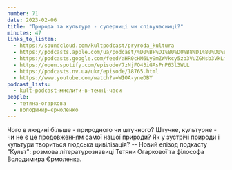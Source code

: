 ```yaml
---
number: 71
date: 2023-02-06
title: "Природа та культура - суперниці чи співучасниці?"
minutes: 47
links_to_listen:
  - https://soundcloud.com/kultpodcast/pryroda_kultura
  - https://podcasts.apple.com/ua/podcast/%D0%BF%D1%80%D0%B8%D1%80%D0%BE%D0%B4%D0%B0-%D1%82%D0%B0-%D0%BA%D1%83%D0%BB%D1%8C%D1%82%D1%83%D1%80%D0%B0-%D1%81%D1%83%D0%BF%D0%B5%D1%80%D0%BD%D0%B8%D1%86%D1%96-%D1%87%D0%B8-%D1%81%D0%BF%D1%96%D0%B2%D1%83%D1%87%D0%B0%D1%81%D0%BD%D0%B8%D1%86%D1%96/id1581339249?i=1000598257224
  - https://podcasts.google.com/feed/aHR0cHM6Ly9mZWVkcy5zb3VuZGNsb3VkLmNvbS91c2Vycy9zb3VuZGNsb3VkOnVzZXJzOjg5MjM3MjAyNy9zb3VuZHMucnNz/episode/dGFnOnNvdW5kY2xvdWQsMjAxMDp0cmFja3MvMTQ0MDg0ODg0Mg?sa=X&ved=0CAUQkfYCahcKEwjA7Ine6p_9AhUAAAAAHQAAAAAQAQ
  - https://open.spotify.com/episode/7zNjFO43iGAsPnP63l3WLL
  - https://podcasts.nv.ua/ukr/episode/18765.html
  - https://www.youtube.com/watch?v=WIOA-yneDBY
podcast_lists:
  - kult-podcast-мислити-в-темні-часи
people:
  - тетяна-огаркова
  - володимир-єрмоленко
---
```


Чого в людині більше - природного чи штучного? Штучне, культурне - чи не є це
продовженням самої нашої природи? Як у зустрічі природи і культури твориться
людська цивілізація? -- Новий епізод подкасту "Культ": розмова
літературознавиці Тетяни Огаркової та філософа Володимира Єрмоленка.
